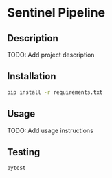# Sentinel Pipeline

## Description
TODO: Add project description

## Installation
```bash
pip install -r requirements.txt
```

## Usage
TODO: Add usage instructions

## Testing
```bash
pytest
``` 